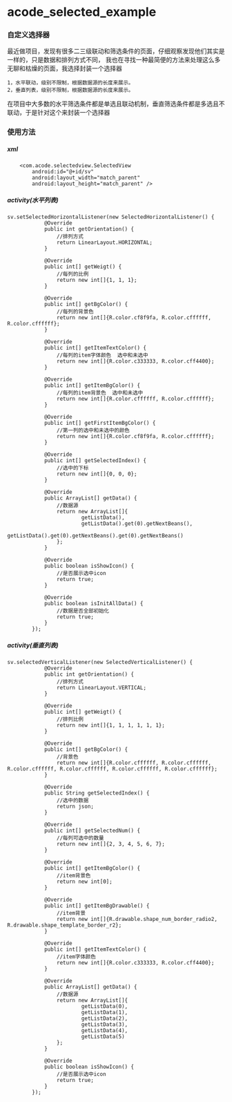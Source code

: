 # acode_selected_example
### 自定义选择器 ###

最近做项目，发现有很多二三级联动和筛选条件的页面，仔细观察发现他们其实是一样的，只是数据和排列方式不同，
我也在寻找一种最简便的方法来处理这么多无聊和枯燥的页面，我选择封装一个选择器

    1，水平联动，级别不限制，根据数据源的长度来展示。
    2，垂直列表，级别不限制，根据数据源的长度来展示。

在项目中大多数的水平筛选条件都是单选且联动机制，垂直筛选条件都是多选且不联动，于是针对这个来封装一个选择器

### 使用方法 ###

##### xml ####
        <com.acode.selectedview.SelectedView
            android:id="@+id/sv"
            android:layout_width="match_parent"
            android:layout_height="match_parent" />
            
##### activity(水平列表) ####       

    sv.setSelectedHorizontalListener(new SelectedHorizontalListener() {
                @Override
                public int getOrientation() {
                    //排列方式
                    return LinearLayout.HORIZONTAL;
                }
    
                @Override
                public int[] getWeigt() {
                    //每列的比例
                    return new int[]{1, 1, 1};
                }
    
                @Override
                public int[] getBgColor() {
                    //每列的背景色
                    return new int[]{R.color.cf8f9fa, R.color.cffffff, R.color.cffffff};
                }
    
                @Override
                public int[] getItemTextColor() {
                    //每列的item字体颜色  选中和未选中
                    return new int[]{R.color.c333333, R.color.cff4400};
                }
    
                @Override
                public int[] getItemBgColor() {
                    //每列的item背景色  选中和未选中
                    return new int[]{R.color.cffffff, R.color.cffffff};
                }
    
                @Override
                public int[] getFirstItemBgColor() {
                    //第一列的选中和未选中的颜色
                    return new int[]{R.color.cf8f9fa, R.color.cffffff};
                }
    
                @Override
                public int[] getSelectedIndex() {
                    //选中的下标
                    return new int[]{0, 0, 0};
                }
    
                @Override
                public ArrayList[] getData() {
                    //数据源
                    return new ArrayList[]{
                            getListData(),
                            getListData().get(0).getNextBeans(),
                            getListData().get(0).getNextBeans().get(0).getNextBeans()
                    };
                }
    
                @Override
                public boolean isShowIcon() {
                    //是否展示选中icon
                    return true;
                }
    
                @Override
                public boolean isInitAllData() {
                    //数据是否全部初始化
                    return true;
                }
            });
                
##### activity(垂直列表) ####                  

    sv.selectedVerticalListener(new SelectedVerticalListener() {
                @Override
                public int getOrientation() {
                    //排列方式
                    return LinearLayout.VERTICAL;
                }
    
                @Override
                public int[] getWeigt() {
                    //排列比例
                    return new int[]{1, 1, 1, 1, 1, 1};
                }
    
                @Override
                public int[] getBgColor() {
                    //背景色
                    return new int[]{R.color.cffffff, R.color.cffffff, R.color.cffffff, R.color.cffffff, R.color.cffffff, R.color.cffffff};
                }
    
                @Override
                public String getSelectedIndex() {
                    //选中的数据
                    return json;
                }
    
                @Override
                public int[] getSelectedNum() {
                    //每列可选中的数量
                    return new int[]{2, 3, 4, 5, 6, 7};
                }
    
                @Override
                public int[] getItemBgColor() {
                    //item背景色
                    return new int[0];
                }
    
                @Override
                public int[] getItemBgDrawable() {
                    //item背景
                    return new int[]{R.drawable.shape_num_border_radio2, R.drawable.shape_template_border_r2};
                }
    
                @Override
                public int[] getItemTextColor() {
                    //item字体颜色
                    return new int[]{R.color.c333333, R.color.cff4400};
                }
    
                @Override
                public ArrayList[] getData() {
                    //数据源
                    return new ArrayList[]{
                            getListData(0),
                            getListData(1),
                            getListData(2),
                            getListData(3),
                            getListData(4),
                            getListData(5)
                    };
                }
    
                @Override
                public boolean isShowIcon() {
                    //是否展示选中icon
                    return true;
                }
            });